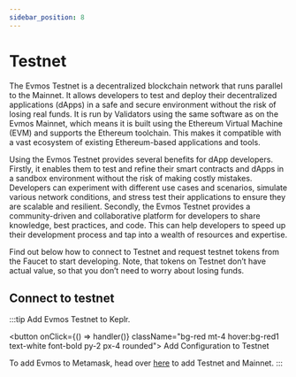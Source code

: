 ```yaml
---
sidebar_position: 8
---
```


# Testnet

The Evmos Testnet is a decentralized blockchain network
that runs parallel to the Mainnet.
It allows developers to test and deploy their decentralized applications (dApps)
in a safe and secure environment without the risk of losing real funds.
It is run by Validators using the same software as on the Evmos Mainnet,
which means it is built using the Ethereum Virtual Machine (EVM)
and supports the Ethereum toolchain.
This makes it compatible with a vast ecosystem
of existing Ethereum-based applications and tools.

Using the Evmos Testnet provides several benefits for dApp developers.
Firstly, it enables them to test and refine their smart contracts
and dApps in a sandbox environment without the risk of making costly mistakes.
Developers can experiment with different use cases and scenarios,
simulate various network conditions,
and stress test their applications to ensure they are scalable and resilient.
Secondly, the Evmos Testnet provides a community-driven
and collaborative platform for developers to share knowledge, best practices, and code.
This can help developers to speed up their development process
and tap into a wealth of resources and expertise.

Find out below how to connect to Testnet
and request testnet tokens from the Faucet to start developing.
Note, that tokens on Testnet don’t have actual value,
so that you don’t need to worry about losing funds.

## Connect to testnet

:::tip
Add Evmos Testnet to Keplr.

<button onClick={() => handler()} className="bg-red mt-4 hover:bg-red1 text-white font-bold py-2 px-4 rounded">
Add Configuration to Testnet
</button>

To add Evmos to Metamask, head over [here](https://chainlist.org/?testnets=true&search=evmos) to add Testnet and Mainnet.
:::
